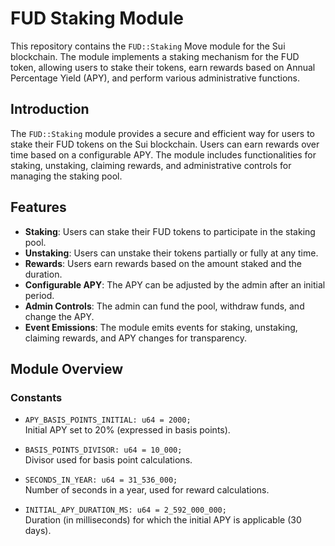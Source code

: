 # FUD Staking Module

This repository contains the `FUD::Staking` Move module for the Sui blockchain. The module implements a staking mechanism for the FUD token, allowing users to stake their tokens, earn rewards based on Annual Percentage Yield (APY), and perform various administrative functions.

## Introduction

The `FUD::Staking` module provides a secure and efficient way for users to stake their FUD tokens on the Sui blockchain. Users can earn rewards over time based on a configurable APY. The module includes functionalities for staking, unstaking, claiming rewards, and administrative controls for managing the staking pool.

## Features

- **Staking**: Users can stake their FUD tokens to participate in the staking pool.
- **Unstaking**: Users can unstake their tokens partially or fully at any time.
- **Rewards**: Users earn rewards based on the amount staked and the duration.
- **Configurable APY**: The APY can be adjusted by the admin after an initial period.
- **Admin Controls**: The admin can fund the pool, withdraw funds, and change the APY.
- **Event Emissions**: The module emits events for staking, unstaking, claiming rewards, and APY changes for transparency.

## Module Overview

### Constants

- `APY_BASIS_POINTS_INITIAL: u64 = 2000;`  
  Initial APY set to 20% (expressed in basis points).

- `BASIS_POINTS_DIVISOR: u64 = 10_000;`  
  Divisor used for basis point calculations.

- `SECONDS_IN_YEAR: u64 = 31_536_000;`  
  Number of seconds in a year, used for reward calculations.

- `INITIAL_APY_DURATION_MS: u64 = 2_592_000_000;`  
  Duration (in milliseconds) for which the initial APY is applicable (30 days).
